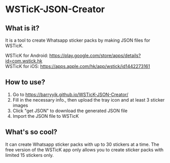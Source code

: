 # WSTicK-JSON-Creator

## What is it?
It is a tool to create Whatsapp sticker packs by making JSON files for WSTicK.

WSTicK for Android: https://play.google.com/store/apps/details?id=com.wstick.hk<br/>
WSTicK for iOS: https://apps.apple.com/hk/app/wstick/id1442273161

## How to use?
1. Go to https://barryyik.github.io/WSTicK-JSON-Creator/
2. Fill in the necessary info., then upload the tray icon and at least 3 sticker images
3. Click "get JSON" to download the generated JSON file
4. Import the JSON file to WSTicK

## What's so cool?
It can create Whatsapp sticker packs with up to 30 stickers at a time. The free version of the WSTicK app only allows you to create sticker packs with limited 15 stickers only.
